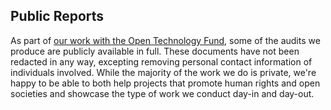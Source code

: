 ## Public Reports

As part of [our work with the Open Technology
Fund](https://isecpartners.github.io/2013/10/14/open-tech-fund-report-release.html),
some of the audits we produce are publicly available in full. These documents
have not been redacted in any way, excepting removing personal contact
information of individuals involved. While the majority of the work we do is
private, we're happy to be able to both help projects that promote human
rights and open societies and showcase the type of work we conduct day-in and
day-out.
